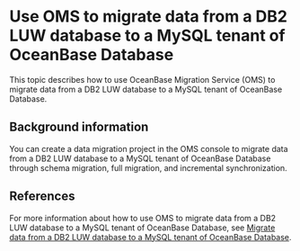 # Use OMS to migrate data from a DB2 LUW database to a MySQL tenant of OceanBase Database

This topic describes how to use OceanBase Migration Service (OMS) to migrate data from a DB2 LUW database to a MySQL tenant of OceanBase Database. 

## Background information

You can create a data migration project in the OMS console to migrate data from a DB2 LUW database to a MySQL tenant of OceanBase Database through schema migration, full migration, and incremental synchronization. 


## References

For more information about how to use OMS to migrate data from a DB2 LUW database to a MySQL tenant of OceanBase Database, see [Migrate data from a DB2 LUW database to a MySQL tenant of OceanBase Database](https://en.oceanbase.com/docs/enterprise-oms-doc-en-10000000000888396). 

